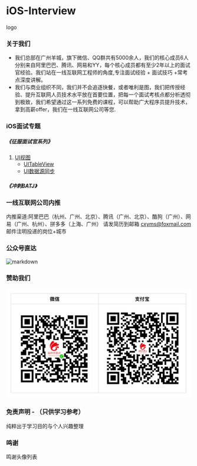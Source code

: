 # iOS-Interview
logo
### 关于我们
- 我们总部在广州羊城，旗下微信、QQ群共有5000余人，我们的核心成员6人分别来自阿里巴巴、腾讯、网易和YY，每个核心成员都有至少2年以上的面试官经验。我们站在一线互联网工程师的角度,专注面试经验 + 面试技巧 +常考点深度讲解。
- 我们与商业组织不同，我们并不会追逐快餐，或者唯利是图，我们把传授经验、提升互联网人员技术水平放在首要位置，把每一个面试考核点都分析透彻到极致，我们希望通过这一系列免费的课程，可以帮助广大程序员提升技术，拿到高薪offer，我们在一线互联网公司等您.


### iOS面试专题
#####    《征服面试官系列》
1. [UI视图](/docs/UI视图)
    - [UITableView](/docs/UI视图/UITableView.md)
    - [UI数据源同步](/docs/UI视图/UI数据源同步.md)
#####    《冲刺BATJ》
### 一线互联网公司内推
内推渠道:阿里巴巴（杭州、广州、北京）、腾讯（广州、北京）、酷狗（广州）、网易（广州、杭州）、拼多多（上海、广州）
请发简历到邮箱 cxyms@foxmail.com  邮件注明投递的岗位+城市

### 公众号直达
![markdown](https://github.com/cxyms/Java-Interview/blob/master/images/scan2.png "markdown")
### 赞助我们
![markdown](https://github.com/cxyms/Java-Interview/blob/master/images/pay.png "markdown")
### 免责声明 - （只供学习参考）
纯粹出于学习目的与个人兴趣整理

### 鸣谢
鸣谢头像列表

